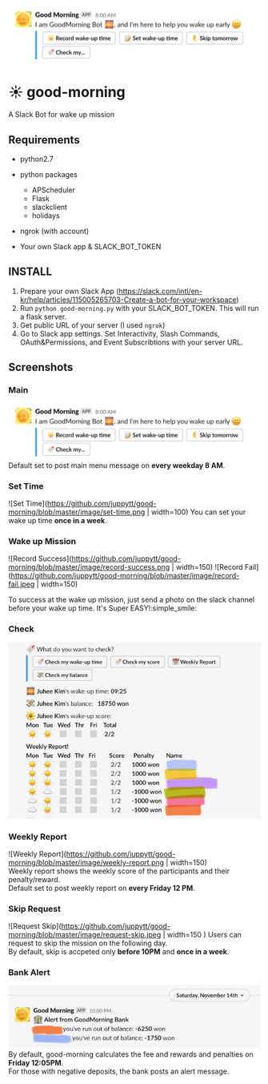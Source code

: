 ![HEADER](https://github.com/juppytt/good-morning/blob/master/image/main.png)

# :sunny: good-morning 
A Slack Bot for wake up mission


## Requirements
* python2.7
* python packages
    * APScheduler
    * Flask
    * slackclient
    * holidays

* ngrok (with account)
* Your own Slack app & SLACK_BOT_TOKEN

## INSTALL
1. Prepare your own Slack App (https://slack.com/intl/en-kr/help/articles/115005265703-Create-a-bot-for-your-workspace)
2. Run `python good-morning.py` with your SLACK_BOT_TOKEN. This will run a flask server.
3. Get public URL of your server (I used `ngrok`) 
4. Go to Slack app settings. Set Interactivity, Slash Commands, OAuth&Permissions, and Event Subscribtions with your server URL.


## Screenshots
### Main
![Main](https://github.com/juppytt/good-morning/blob/master/image/main.png) 
Default set to post main menu message on **every weekday 8 AM**.

### Set Time
![Set Time](https://github.com/juppytt/good-morning/blob/master/image/set-time.png | width=100) 
You can set your wake up time **once in a week**.

### Wake up Mission
![Record Success](https://github.com/juppytt/good-morning/blob/master/image/record-success.png | width=150) 
![Record Fail](https://github.com/juppytt/good-morning/blob/master/image/record-fail.jpeg | width=150)  

To success at the wake up mission, just send a photo on the slack channel before your wake up time. It's Super EASY!:simple_smile:  

### Check

![Check All](https://github.com/juppytt/good-morning/blob/master/image/check-all.jpeg) 


### Weekly Report
![Weekly Report](https://github.com/juppytt/good-morning/blob/master/image/weekly-report.png | width=150)  
Weekly report shows the weekly score of the participants and their penalty/reward.  
Default set to post weekly report on **every Friday 12 PM**. 

### Skip Request
![Request Skip](https://github.com/juppytt/good-morning/blob/master/image/request-skip.jpeg | width=150 )
Users can request to skip the mission on the following day.  
By default, skip is accpeted only **before 10PM** and **once in a week**.  

### Bank Alert
![Bank Alert](https://github.com/juppytt/good-morning/blob/master/image/bank-alert.jpeg )
By default, good-morning calculates the fee and rewards and penalties on **Friday 12:05PM**.  
For those with negative deposits, the bank posts an alert message. 
